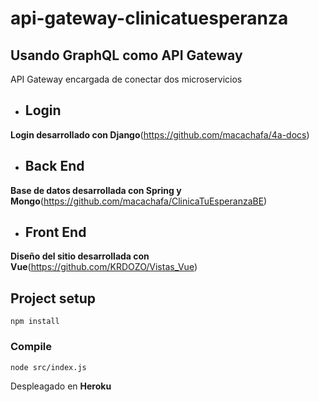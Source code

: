 # api-gateway-clinicatuesperanza

## Usando GraphQL como API Gateway

API Gateway encargada de conectar dos microservicios
- ## Login
__Login desarrollado con Django__(https://github.com/macachafa/4a-docs)
- ## Back End
__Base de datos desarrollada con Spring y Mongo__(https://github.com/macachafa/ClinicaTuEsperanzaBE)

- ## Front End
__Diseño del sitio desarrollada con Vue__(https://github.com/KRDOZO/Vistas_Vue)

## Project setup
```
npm install
```
### Compile
```
node src/index.js
```

Despleagado en __Heroku__